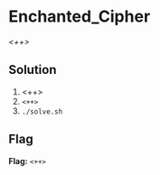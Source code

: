 # Enchanted_Cipher
*<++>*

## Solution
1. <++>
2. `<++>`
3. `./solve.sh`


## Flag
**Flag:** `<++>`
